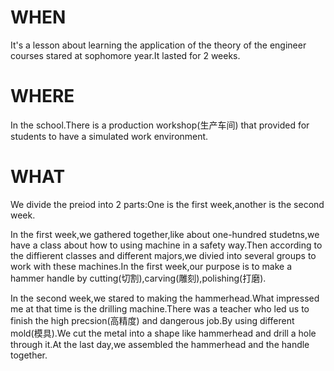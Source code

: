 <!--
 * @Author: eraDong 115410761+eraDong@users.noreply.github.com
 * @Date: 2024-01-28 20:58:41
 * @LastEditors: eraDong 115410761+eraDong@users.noreply.github.com
 * @LastEditTime: 2024-01-28 20:59:54
 * @FilePath: \APS\工程训练（empty）\taking.md
 * @Description: 这是默认设置,请设置`customMade`, 打开koroFileHeader查看配置 进行设置: https://github.com/OBKoro1/koro1FileHeader/wiki/%E9%85%8D%E7%BD%AE
-->
# WHEN

It's a lesson about learning the application of the theory of the engineer courses stared at sophomore year.It lasted for 2 weeks.

# WHERE

In the school.There is a production workshop(生产车间) that provided for students to have a simulated work environment.

# WHAT

We divide the preiod into 2 parts:One is the first week,another is the second week.

In the first week,we gathered together,like about one-hundred studetns,we have a class about how to using machine in a safety way.Then according to the diffierent classes and different majors,we divied into several groups to work with these machines.In the first week,our purpose is to make a hammer handle by cutting(切割),carving(雕刻),polishing(打磨).

In the second week,we stared to making the hammerhead.What impressed me at that time is the drilling machine.There was a teacher who led us to finish the high precsion(高精度) and dangerous job.By using different mold(模具).We cut the metal into a shape like hammerhead and drill a hole through it.At the last day,we assembled the hammerhead and the handle together.
